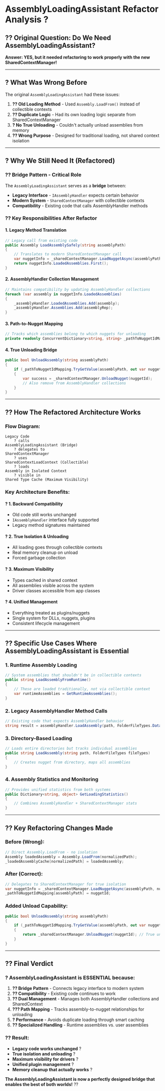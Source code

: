 # AssemblyLoadingAssistant Refactor Analysis ?

## ?? **Original Question: Do We Need AssemblyLoadingAssistant?**

**Answer: YES, but it needed refactoring to work properly with the new SharedContextManager!**

---

## ? **What Was Wrong Before**

The original `AssemblyLoadingAssistant` had these issues:

1. **?? Old Loading Method** - Used `Assembly.LoadFrom()` instead of collectible contexts
2. **?? Duplicate Logic** - Had its own loading logic separate from SharedContextManager
3. **? No True Unloading** - Couldn't actually unload assemblies from memory
4. **?? Wrong Purpose** - Designed for traditional loading, not shared context isolation

---

## ? **Why We Still Need It (Refactored)**

### ?? **Bridge Pattern - Critical Role**
The `AssemblyLoadingAssistant` serves as a **bridge** between:
- **Legacy Interface** - `IAssemblyHandler` expects certain behavior
- **Modern System** - `SharedContextManager` with collectible contexts
- **Compatibility** - Existing code that calls AssemblyHandler methods

### ?? **Key Responsibilities After Refactor**

#### 1. **Legacy Method Translation**
```csharp
// Legacy call from existing code
public Assembly LoadAssemblySafely(string assemblyPath)
{
    // Translates to modern SharedContextManager call
    var nuggetInfo = _sharedContextManager.LoadNuggetAsync(assemblyPath, nuggetId).GetAwaiter().GetResult();
    return nuggetInfo.LoadedAssemblies.First();
}
```

#### 2. **AssemblyHandler Collection Management**
```csharp
// Maintains compatibility by updating AssemblyHandler collections
foreach (var assembly in nuggetInfo.LoadedAssemblies)
{
    _assemblyHandler.LoadedAssemblies.Add(assembly);
    _assemblyHandler.Assemblies.Add(assemblyRep);
}
```

#### 3. **Path-to-Nugget Mapping**
```csharp
// Tracks which assemblies belong to which nuggets for unloading
private readonly ConcurrentDictionary<string, string> _pathToNuggetIdMapping;
```

#### 4. **True Unloading Bridge**
```csharp
public bool UnloadAssembly(string assemblyPath)
{
    if (_pathToNuggetIdMapping.TryGetValue(assemblyPath, out var nuggetId))
    {
        var success = _sharedContextManager.UnloadNugget(nuggetId);
        // Also remove from AssemblyHandler collections
    }
}
```

---

## ?? **How The Refactored Architecture Works**

### **Flow Diagram:**
```
Legacy Code
    ? calls
AssemblyLoadingAssistant (Bridge)
    ? delegates to
SharedContextManager
    ? uses
SharedContextLoadContext (Collectible)
    ? loads
Assembly in Isolated Context
    ? visible in
Shared Type Cache (Maximum Visibility)
```

### **Key Architecture Benefits:**

#### ? **1. Backward Compatibility**
- Old code still works unchanged
- `IAssemblyHandler` interface fully supported
- Legacy method signatures maintained

#### ? **2. True Isolation & Unloading**
- All loading goes through collectible contexts
- Real memory cleanup on unload
- Forced garbage collection

#### ? **3. Maximum Visibility**
- Types cached in shared context
- All assemblies visible across the system
- Driver classes accessible from app classes

#### ? **4. Unified Management**
- Everything treated as plugins/nuggets
- Single system for DLLs, nuggets, plugins
- Consistent lifecycle management

---

## ?? **Specific Use Cases Where AssemblyLoadingAssistant is Essential**

### 1. **Runtime Assembly Loading**
```csharp
// System assemblies that shouldn't be in collectible contexts
public string LoadAssemblyFromRuntime()
{
    // These are loaded traditionally, not via collectible context
    var runtimeAssemblies = GetRuntimeAssemblies();
}
```

### 2. **Legacy AssemblyHandler Method Calls**
```csharp
// Existing code that expects AssemblyHandler behavior
string result = assemblyHandler.LoadAssembly(path, FolderFileTypes.DataSources);
```

### 3. **Directory-Based Loading**
```csharp
// Loads entire directories but tracks individual assemblies
public string LoadAssembly(string path, FolderFileTypes fileTypes)
{
    // Creates nugget from directory, maps all assemblies
}
```

### 4. **Assembly Statistics and Monitoring**
```csharp
// Provides unified statistics from both systems
public Dictionary<string, object> GetLoadingStatistics()
{
    // Combines AssemblyHandler + SharedContextManager stats
}
```

---

## ?? **Key Refactoring Changes Made**

### **Before (Wrong):**
```csharp
// Direct Assembly.LoadFrom - no isolation
Assembly loadedAssembly = Assembly.LoadFrom(normalizedPath);
_loadedAssemblyCache[normalizedPath] = loadedAssembly;
```

### **After (Correct):**
```csharp
// Delegates to SharedContextManager for true isolation
var nuggetInfo = _sharedContextManager.LoadNuggetAsync(assemblyPath, nuggetId).GetAwaiter().GetResult();
_pathToNuggetIdMapping[assemblyPath] = nuggetId;
```

### **Added Unload Capability:**
```csharp
public bool UnloadAssembly(string assemblyPath)
{
    if (_pathToNuggetIdMapping.TryGetValue(assemblyPath, out var nuggetId))
    {
        return _sharedContextManager.UnloadNugget(nuggetId); // True unload!
    }
}
```

---

## ?? **Final Verdict**

### ? **AssemblyLoadingAssistant is ESSENTIAL because:**

1. **?? Bridge Pattern** - Connects legacy interface to modern system
2. **?? Compatibility** - Existing code continues to work
3. **?? Dual Management** - Manages both AssemblyHandler collections and SharedContext
4. **??? Path Mapping** - Tracks assembly-to-nugget relationships for unloading
5. **? Performance** - Avoids duplicate loading through smart caching
6. **?? Specialized Handling** - Runtime assemblies vs. user assemblies

### ?? **Result:**
- **Legacy code works unchanged** ?
- **True isolation and unloading** ?  
- **Maximum visibility for drivers** ?
- **Unified plugin management** ?
- **Memory cleanup that actually works** ?

**The AssemblyLoadingAssistant is now a perfectly designed bridge that enables the best of both worlds!** ??